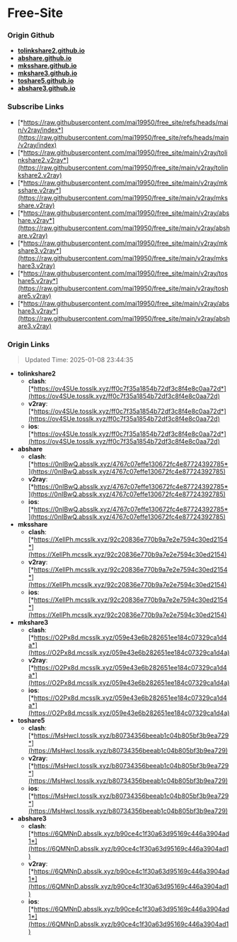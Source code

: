 # Free-Site

### Origin Github

- [**tolinkshare2.github.io**](https://github.com/tolinkshare2/tolinkshare2.github.io)
- [**abshare.github.io**](https://github.com/abshare/abshare.github.io)
- [**mksshare.github.io**](https://github.com/mksshare/mksshare.github.io)
- [**mkshare3.github.io**](https://github.com/mkshare3/mkshare3.github.io)
- [**toshare5.github.io**](https://github.com/toshare5/toshare5.github.io)
- [**abshare3.github.io**](https://github.com/abshare3/abshare3.github.io)

### Subscribe Links

- [*https://raw.githubusercontent.com/mai19950/free_site/refs/heads/main/v2ray/index*](https://raw.githubusercontent.com/mai19950/free_site/refs/heads/main/v2ray/index)
- [*https://raw.githubusercontent.com/mai19950/free_site/main/v2ray/tolinkshare2.v2ray*](https://raw.githubusercontent.com/mai19950/free_site/main/v2ray/tolinkshare2.v2ray)
- [*https://raw.githubusercontent.com/mai19950/free_site/main/v2ray/mksshare.v2ray*](https://raw.githubusercontent.com/mai19950/free_site/main/v2ray/mksshare.v2ray)
- [*https://raw.githubusercontent.com/mai19950/free_site/main/v2ray/abshare.v2ray*](https://raw.githubusercontent.com/mai19950/free_site/main/v2ray/abshare.v2ray)
- [*https://raw.githubusercontent.com/mai19950/free_site/main/v2ray/mkshare3.v2ray*](https://raw.githubusercontent.com/mai19950/free_site/main/v2ray/mkshare3.v2ray)
- [*https://raw.githubusercontent.com/mai19950/free_site/main/v2ray/toshare5.v2ray*](https://raw.githubusercontent.com/mai19950/free_site/main/v2ray/toshare5.v2ray)
- [*https://raw.githubusercontent.com/mai19950/free_site/main/v2ray/abshare3.v2ray*](https://raw.githubusercontent.com/mai19950/free_site/main/v2ray/abshare3.v2ray)

### Origin Links

> Updated Time: 2025-01-08 23:44:35

- **tolinkshare2**
  - **clash**: [*https://ov4SUe.tosslk.xyz/ff0c7f35a1854b72df3c8f4e8c0aa72d*](https://ov4SUe.tosslk.xyz/ff0c7f35a1854b72df3c8f4e8c0aa72d)
  - **v2ray**: [*https://ov4SUe.tosslk.xyz/ff0c7f35a1854b72df3c8f4e8c0aa72d*](https://ov4SUe.tosslk.xyz/ff0c7f35a1854b72df3c8f4e8c0aa72d)
  - **ios**: [*https://ov4SUe.tosslk.xyz/ff0c7f35a1854b72df3c8f4e8c0aa72d*](https://ov4SUe.tosslk.xyz/ff0c7f35a1854b72df3c8f4e8c0aa72d)
- **abshare**
  - **clash**: [*https://0nIBwQ.absslk.xyz/4767c07effe130672fc4e87724392785*](https://0nIBwQ.absslk.xyz/4767c07effe130672fc4e87724392785)
  - **v2ray**: [*https://0nIBwQ.absslk.xyz/4767c07effe130672fc4e87724392785*](https://0nIBwQ.absslk.xyz/4767c07effe130672fc4e87724392785)
  - **ios**: [*https://0nIBwQ.absslk.xyz/4767c07effe130672fc4e87724392785*](https://0nIBwQ.absslk.xyz/4767c07effe130672fc4e87724392785)
- **mksshare**
  - **clash**: [*https://XeIlPh.mcsslk.xyz/92c20836e770b9a7e2e7594c30ed2154*](https://XeIlPh.mcsslk.xyz/92c20836e770b9a7e2e7594c30ed2154)
  - **v2ray**: [*https://XeIlPh.mcsslk.xyz/92c20836e770b9a7e2e7594c30ed2154*](https://XeIlPh.mcsslk.xyz/92c20836e770b9a7e2e7594c30ed2154)
  - **ios**: [*https://XeIlPh.mcsslk.xyz/92c20836e770b9a7e2e7594c30ed2154*](https://XeIlPh.mcsslk.xyz/92c20836e770b9a7e2e7594c30ed2154)
- **mkshare3**
  - **clash**: [*https://O2Px8d.mcsslk.xyz/059e43e6b282651ee184c07329ca1d4a*](https://O2Px8d.mcsslk.xyz/059e43e6b282651ee184c07329ca1d4a)
  - **v2ray**: [*https://O2Px8d.mcsslk.xyz/059e43e6b282651ee184c07329ca1d4a*](https://O2Px8d.mcsslk.xyz/059e43e6b282651ee184c07329ca1d4a)
  - **ios**: [*https://O2Px8d.mcsslk.xyz/059e43e6b282651ee184c07329ca1d4a*](https://O2Px8d.mcsslk.xyz/059e43e6b282651ee184c07329ca1d4a)
- **toshare5**
  - **clash**: [*https://MsHwcI.tosslk.xyz/b80734356beeab1c04b805bf3b9ea729*](https://MsHwcI.tosslk.xyz/b80734356beeab1c04b805bf3b9ea729)
  - **v2ray**: [*https://MsHwcI.tosslk.xyz/b80734356beeab1c04b805bf3b9ea729*](https://MsHwcI.tosslk.xyz/b80734356beeab1c04b805bf3b9ea729)
  - **ios**: [*https://MsHwcI.tosslk.xyz/b80734356beeab1c04b805bf3b9ea729*](https://MsHwcI.tosslk.xyz/b80734356beeab1c04b805bf3b9ea729)
- **abshare3**
  - **clash**: [*https://6QMNnD.absslk.xyz/b90ce4c1f30a63d95169c446a3904ad1*](https://6QMNnD.absslk.xyz/b90ce4c1f30a63d95169c446a3904ad1)
  - **v2ray**: [*https://6QMNnD.absslk.xyz/b90ce4c1f30a63d95169c446a3904ad1*](https://6QMNnD.absslk.xyz/b90ce4c1f30a63d95169c446a3904ad1)
  - **ios**: [*https://6QMNnD.absslk.xyz/b90ce4c1f30a63d95169c446a3904ad1*](https://6QMNnD.absslk.xyz/b90ce4c1f30a63d95169c446a3904ad1)
